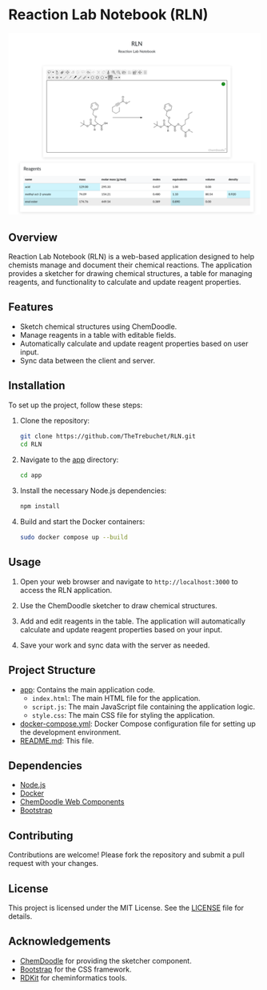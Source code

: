 # Reaction Lab Notebook (RLN)

![usage example](usage_example.png)

## Overview

Reaction Lab Notebook (RLN) is a web-based application designed to help chemists manage and document their chemical reactions. The application provides a sketcher for drawing chemical structures, a table for managing reagents, and functionality to calculate and update reagent properties.

## Features

- Sketch chemical structures using ChemDoodle.
- Manage reagents in a table with editable fields.
- Automatically calculate and update reagent properties based on user input.
- Sync data between the client and server.

## Installation

To set up the project, follow these steps:

1. Clone the repository:
    ```sh
    git clone https://github.com/TheTrebuchet/RLN.git
    cd RLN
    ```

2. Navigate to the [app](http://_vscodecontentref_/0) directory:
    ```sh
    cd app
    ```

3. Install the necessary Node.js dependencies:
    ```sh
    npm install
    ```

4. Build and start the Docker containers:
    ```sh
    sudo docker compose up --build
    ```

## Usage

1. Open your web browser and navigate to `http://localhost:3000` to access the RLN application.

2. Use the ChemDoodle sketcher to draw chemical structures.

3. Add and edit reagents in the table. The application will automatically calculate and update reagent properties based on your input.

4. Save your work and sync data with the server as needed.

## Project Structure

- [app](http://_vscodecontentref_/1): Contains the main application code.
  - `index.html`: The main HTML file for the application.
  - `script.js`: The main JavaScript file containing the application logic.
  - `style.css`: The main CSS file for styling the application.
- [docker-compose.yml](http://_vscodecontentref_/2): Docker Compose configuration file for setting up the development environment.
- [README.md](http://_vscodecontentref_/3): This file.

## Dependencies

- [Node.js](https://nodejs.org/)
- [Docker](https://www.docker.com/)
- [ChemDoodle Web Components](https://web.chemdoodle.com/)
- [Bootstrap](https://getbootstrap.com/)

## Contributing

Contributions are welcome! Please fork the repository and submit a pull request with your changes.

## License

This project is licensed under the MIT License. See the [LICENSE](http://_vscodecontentref_/4) file for details.

## Acknowledgements

- [ChemDoodle](https://www.chemdoodle.com/) for providing the sketcher component.
- [Bootstrap](https://getbootstrap.com/) for the CSS framework.
- [RDKit](https://www.rdkit.org/) for cheminformatics tools.
